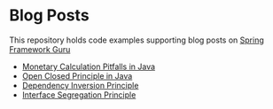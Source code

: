 # Blog Posts
This repository holds code examples supporting blog posts on [Spring Framework Guru](http://springframework.guru)

* [Monetary Calculation Pitfalls in Java](https://springframework.guru/monetary-calculation-pitfalls/) 
* [Open Closed Principle in Java](https://springframework.guru/open-closed-principle/‎)
* [Dependency Inversion Principle](https://springframework.guru/dependency-inversion-principle/‎)
* [Interface Segregation Principle](https://springframework.guru/interface-segregation-principle/)
